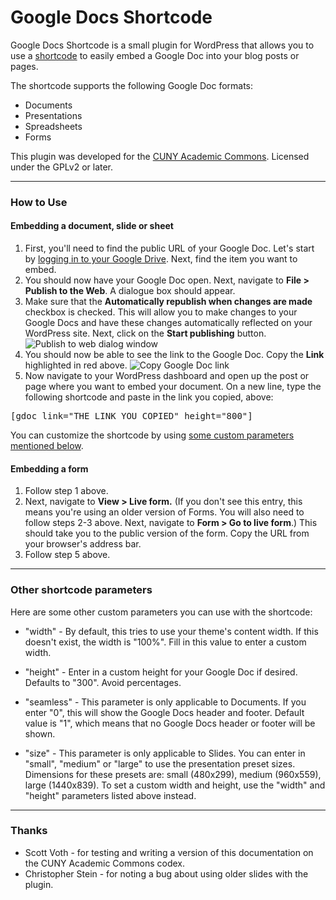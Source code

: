 # Google Docs Shortcode #

Google Docs Shortcode is a small plugin for WordPress that allows you to use a [shortcode](https://codex.wordpress.org/Shortcode) to easily embed a Google Doc into your blog posts or pages.

The shortcode supports the following Google Doc formats:
* Documents
* Presentations
* Spreadsheets
* Forms

This plugin was developed for the [CUNY Academic Commons](http://commons.gc.cuny.edu).  Licensed under the GPLv2 or later.

***

### How to Use

#### Embedding a document, slide or sheet
1. First, you'll need to find the public URL of your Google Doc. Let's start by [logging in to your Google Drive](https://drive.google.com). Next, find the item you want to embed.
2. You should now have your Google Doc open.  Next, navigate to **File > Publish to the Web**. A dialogue box should appear.
3. Make sure that the **Automatically republish when changes are made** checkbox is checked. This will allow you to make changes to your Google Docs and have these changes automatically reflected on your WordPress site.  Next, click on the **Start publishing** button.
    ![Publish to web dialog window](https://cloud.githubusercontent.com/assets/505921/8118458/ebd74a58-1043-11e5-8aa4-d622bd1b73fb.png)
4. You should now be able to see the link to the Google Doc.  Copy the **Link** highlighted in red above.
    ![Copy Google Doc link](https://cloud.githubusercontent.com/assets/505921/8118457/ebd14892-1043-11e5-8c62-bb3f07b71e3f.png)
5. Now navigate to your WordPress dashboard and open up the post or page where you want to embed your document. On a new line, type the following shortcode and paste in the link you copied, above:

  <pre>[gdoc link="THE LINK YOU COPIED" height="800"]</pre>
    
You can customize the shortcode by using [some custom parameters mentioned below](#other-shortcode-parameters).

#### Embedding a form
1. Follow step 1 above.
2. Next, navigate to **View > Live form.** (If you don't see this entry, this means you're using an older version of Forms.  You will also need to follow steps 2-3 above.  Next, navigate to **Form > Go to live form**.)  This should take you to the public version of the form.  Copy the URL from your browser's address bar.
3. Follow step 5 above.

***

### Other shortcode parameters

Here are some other custom parameters you can use with the shortcode:

* "width" - By default, this tries to use your theme's content width. If this doesn't exist, the width is "100%". Fill in this value to enter a custom width.

* "height" - Enter in a custom height for your Google Doc if desired. Defaults to "300". Avoid percentages.

* "seamless" - This parameter is only applicable to Documents. If you enter "0", this will show the Google Docs header and footer.  Default value is "1", which means that no Google Docs header or footer will be shown.

* "size" - This parameter is only applicable to Slides.  You can enter in "small", "medium" or "large" to use the presentation preset sizes. Dimensions for these presets are: small (480x299), medium (960x559), large (1440x839). To set a custom width and height, use the "width" and "height" parameters listed above instead.

***

### Thanks

* Scott Voth - for testing and writing a version of this documentation on the CUNY Academic Commons codex.
* Christopher Stein - for noting a bug about using older slides with the plugin.